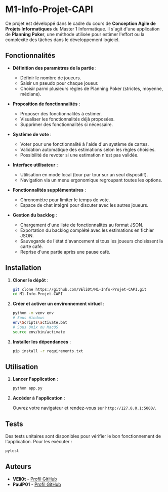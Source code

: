 # M1-Info-Projet-CAPI

Ce projet est développé dans le cadre du cours de **Conception Agile de Projets Informatiques** du Master 1 Informatique.
Il s'agit d'une application de **Planning Poker**, une méthode utilisée pour estimer l'effort ou la complexité des tâches dans le développement logiciel.

## Fonctionnalités

- **Définition des paramètres de la partie** :
  - Définir le nombre de joueurs.
  - Saisir un pseudo pour chaque joueur.
  - Choisir parmi plusieurs règles de Planning Poker (strictes, moyenne, médiane).

- **Proposition de fonctionnalités** :
  - Proposer des fonctionnalités à estimer.
  - Visualiser les fonctionnalités déjà proposées.
  - Supprimer des fonctionnalités si nécessaire.

- **Système de vote** :
  - Voter pour une fonctionnalité à l'aide d'un système de cartes.
  - Validation automatique des estimations selon les règles choisies.
  - Possibilité de revoter si une estimation n'est pas validée.

- **Interface utilisateur** :
  - Utilisation en mode local (tour par tour sur un seul dispositif).
  - Navigation via un menu ergonomique regroupant toutes les options.

- **Fonctionnalités supplémentaires** :
  - Chronomètre pour limiter le temps de vote.
  - Espace de chat intégré pour discuter avec les autres joueurs.

- **Gestion du backlog** :
  - Chargement d'une liste de fonctionnalités au format JSON.
  - Exportation du backlog complété avec les estimations en fichier JSON.
  - Sauvegarde de l'état d'avancement si tous les joueurs choisissent la carte café.
  - Reprise d'une partie après une pause café.

## Installation

1. **Cloner le dépôt** :

   ```bash
   git clone https://github.com/VEli0t/M1-Info-Projet-CAPI.git
   cd M1-Info-Projet-CAPI
   ```

2. **Créer et activer un environnement virtuel** :

   ```bash
   python -m venv env
   # Sous Windows
   env\Scripts\activate.bat
   # Sous Unix ou MacOS
   source env/bin/activate
   ```

3. **Installer les dépendances** :

   ```bash
   pip install -r requirements.txt
   ```

## Utilisation

1. **Lancer l'application** :

   ```bash
   python app.py
   ```

2. **Accéder à l'application** :

   Ouvrez votre navigateur et rendez-vous sur `http://127.0.0.1:5000/`.

## Tests

Des tests unitaires sont disponibles pour vérifier le bon fonctionnement de l'application.
Pour les exécuter :

```bash
pytest
```

## Auteurs

- **VEli0t** - [Profil GitHub](https://github.com/VEli0t)
- **PaulP01** - [Profil GitHub](https://github.com/PaulP01)
